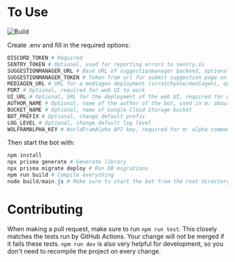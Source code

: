 # To Use

![Build](https://github.com/scratchyone/modbot/workflows/Build/badge.svg)

Create .env and fill in the required options:

```powershell
DISCORD_TOKEN # Required
SENTRY_TOKEN # Optional, used for reporting errors to sentry.io
SUGGESTIONMANAGER_URL # Base URL of suggestionmanager backend, optional but required for suggestion command to work
SUGGESTIONMANAGER_TOKEN # Token from url for submit suggestion page on suggestionmanager, optional but required for suggestion command to work
MEDIAGEN_URL # URL for a mediagen deployment (scratchyone/mediagen), optional but required for poll and owo commands to work
PORT # Optional, required for web UI to work
UI_URL # Optional, URL for the deployment of the web UI, required for web UI to work
AUTHOR_NAME # Optional, name of the author of the bot, used in m: about command
BUCKET_NAME # Optional, name of Google Cloud Storage bucket
BOT_PREFIX # Optional, change default prefix
LOG_LEVEL # Optional, change default log level
WOLFRAMALPHA_KEY # WorldFramAlpha API key, required for m: alpha command
```

Then start the bot with:

```powershell
npm install
npx prisma generate # Generate library
npx prisma migrate deploy # Run DB migrations
npm run build # Compile everything
node build/main.js # Make sure to start the bot from the root directory and not the build directory or the DB will be lost on rebuild
```

# Contributing

When making a pull request, make sure to run `npm run test`. This closely matches the tests run by GitHub Actions. Your change will not be merged if it fails these tests. `npm run dev` is also very helpful for development, so you don't need to recompile the project on every change.
